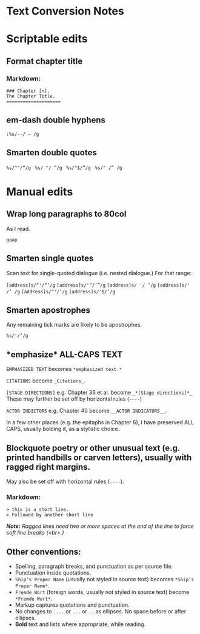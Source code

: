Text Conversion Notes
=====================

# Scriptable edits

## Format chapter title

### Markdown:

`### Chapter [n].`   
`The Chapter Title.`   
`====================`   

## em-dash double hyphens
`:%s/--/ — /g`

## Smarten double quotes
`%s/^"/“/g `
`%s/ "/ “/g `
`%s/"$/”/g `
`%s/" /” /g `


# Manual edits

## Wrap long paragraphs to 80col

As I read.

`gqap`

## Smarten single quotes

Scan text for single-quoted dialogue (i.e. nested dialogue.) For that range:

`[address]s/“'/“‘/g`
`[address]s/'”/’”/g`
`[address]s/ '/ ‘/g`
`[address]s/' /’ /g`
`[address]s/^'/‘/g`
`[address]s/'$/’/g`

## Smarten apostrophes

Any remaining tick marks are likely to be apostrophes.

`%s/'/’/g`

## \*emphasize\* ALL-CAPS TEXT

`EMPHASIZED TEXT` becomes `*emphasized text.*` 

`CITATIONS` become `_Citations_`. 

`[STAGE DIRECTIONS]` e.g. Chapter 36 et al. become `_*[Stage directions]*_` These may further be set off by horizontal rules (`----`)

`ACTOR INDICTORS` e.g. Chapter 40 become `__ACTOR INDICATORS__`.

In a few other  places (e.g. the epitaphs in Chapter 6), I have preserved ALL CAPS, usually bolding it, as a stylistic choice.

## Blockquote poetry or other unusual text (e.g. printed handbills or carven letters), usually with ragged right margins.

May also be set off with horizontal rules (`----`).

### Markdown:

`> this is a short line.    `    
`> Followed by another short line    `    

*__Note:__ Ragged lines need two or more spaces at the end of the line to force soft line breaks (\<br\>.)*

## Other conventions:

* Spelling, paragraph breaks, and punctuation as per source file.
* Punctuation inside quotations.
* `Ship’s Proper Name` (usually not styled in source text) becomes `*Ship’s Proper Name*`.
* `Fremde Wort` (foreign words, usually not styled in source text) become `*Fremde Wort*`.
* Markup captures quotations and punctuation.
* No changes to `....` or `...` or `..` as ellipses. No space before or after ellipses.
* __Bold__ text  and lists where appropriate, while reading. 


